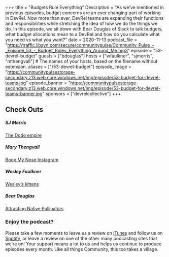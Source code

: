+++
title = "Budgets Rule Everything"
Description = "As we’ve mentioned in previous episodes, budget concerns are an ever changing part of working in DevRel. Now more than ever, DevRel teams are expanding their functions and responsibilities while stretching the idea of how we do the things we do. In this episode, we sit down with Bear Douglas of Slack to talk budgets, what budget allocations mean to a DevRel and how do you calculate what you need vs what you want?"
date = 2020-11-13
podcast_file = "https://traffic.libsyn.com/secure/communitypulse/Community_Pulse_-_Episode_53_-_Budget_Rules_Everything_Around_Me.mp3"
episode = "53-devrel-budget"
guests = ["bdouglas"]
hosts = ["wfaulkner", "sjmorris", "mthengvall"] # The names of your hosts, based on the filename without extension.
aliases = ["/53-devrel-budget"]
episode_image = "https://communitypulsestorage-secondary.z13.web.core.windows.net/img/episode/53-budget-for-devrel-teams.jpg"
episode_banner = "https://communitypulsestorage-secondary.z13.web.core.windows.net/img/episode/53-budget-for-devrel-teams-banner.jpg"
sponsors = ["devrelcollective"]
+++

## Check Outs

##### SJ Morris 
[The Dodo empire](https://www.thedodo.com/)

##### Mary Thengvall 
[Boop My Nose Instagram](https://www.instagram.com/boopmynose)

##### Wesley Faulkner 
[Wesley’s kittens](https://www.twitter.com/wesley83)

##### Bear Douglas 
[Attracting Native Pollinators](https://amzn.to/2TyinhM)

### Enjoy the podcast?
Please take a few moments to leave us a review on [iTunes](https://itunes.apple.com/us/podcast/community-pulse/id1218368182?mt=2) and follow us on [Spotify](https://open.spotify.com/show/3I7g5WfMSgpWu38zZMjet?si=565TMb81SaWwrJYbAIeOxQ), or leave a review on one of the other many podcasting sites that we're on! Your support means a lot to us and helps us continue to produce episodes every month. Like all things Community, this too takes a village.
